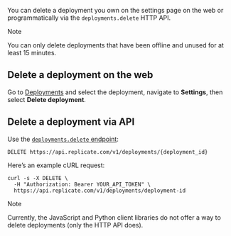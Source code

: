 You can delete a deployment you own on the settings page on the web or programmatically via the `deployments.delete` HTTP API.

Note

You can only delete deployments that have been offline and unused for at least 15 minutes.

[](#delete-a-deployment-on-the-web)Delete a deployment on the web
-----------------------------------------------------------------

Go to [Deployments](https://replicate.com/deployments) and select the deployment, navigate to **Settings**, then select **Delete deployment**.

[](#delete-a-deployment-via-api)Delete a deployment via API
-----------------------------------------------------------

Use the [`deployments.delete` endpoint](https://replicate.com/docs/reference/http#delete-a-deployment):

```http
DELETE https://api.replicate.com/v1/deployments/{deployment_id}
```

Here’s an example cURL request:

```shell
curl -s -X DELETE \
  -H "Authorization: Bearer YOUR_API_TOKEN" \
  https://api.replicate.com/v1/deployments/deployment-id
```

Note

Currently, the JavaScript and Python client libraries do not offer a way to delete deployments (only the HTTP API does).